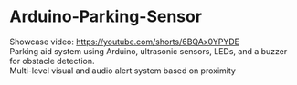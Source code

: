 # Arduino-Parking-Sensor

Showcase video: https://youtube.com/shorts/6BQAx0YPYDE <br/> 
Parking aid system using Arduino, ultrasonic sensors, LEDs, and a buzzer for obstacle detection. <br/> 
Multi-level visual and audio alert system based on proximity <br/> 

